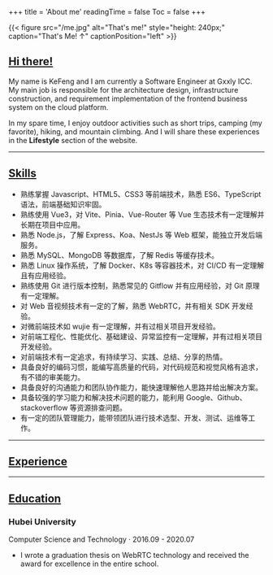 +++
title = 'About me'
readingTime = false
Toc = false
+++

{{< figure  src="/me.jpg" alt="That's me!" style="height: 240px;" caption="That's Me! ↑" captionPosition="left" >}}

## [Hi there!](#hi-there)

My name is KeFeng and I am currently a Software Engineer at Gxxly ICC. My main job is responsible for the architecture design, infrastructure construction, and requirement implementation of the frontend business system on the cloud platform.

In my spare time, I enjoy outdoor activities such as short trips, camping (my favorite), hiking, and mountain climbing. And I will share these experiences in the **Lifestyle** section of the website.

---

## [Skills](#skills)

-   熟练掌握 Javascript、HTML5、CSS3 等前端技术，熟悉 ES6、TypeScript 语法，前端基础知识牢固。
-   熟练使用 Vue3，对 Vite、Pinia、Vue-Router 等 Vue 生态技术有一定理解并长期在项目中应用。
-   熟悉 Node.js，了解 Express、Koa、NestJs 等 Web 框架，能独立开发后端服务。
-   熟悉 MySQL、MongoDB 等数据库，了解 Redis 等缓存技术。
-   熟悉 Linux 操作系统，了解 Docker、K8s 等容器技术，对 CI/CD 有一定理解且有应用经验。
-   熟练使用 Git 进行版本控制，熟悉常见的 Gitflow 并有应用经验，对 Git 原理有一定理解。
-   对 Web 音视频技术有一定的了解，熟悉 WebRTC，并有相关 SDK 开发经验。
-   对微前端技术如 wujie 有一定理解，并有过相关项目开发经验。
-   对前端工程化、性能优化、基础建设、异常监控有一定理解，并有过相关项目开发经验。
-   对前端技术有一定追求，有持续学习、实践、总结、分享的热情。
-   具备良好的编码习惯，能编写高质量的代码，对代码规范和视觉风格有追求，有不错的审美能力。
-   具备良好的沟通能力和团队协作能力，能快速理解他人思路并给出解决方案。
-   具备较强的学习能力和解决技术问题的能力，能利用 Google、Github、stackoverflow 等资源排查问题。
-   有一定的团队管理能力，能带领团队进行技术选型、开发、测试、运维等工作。

---

## [Experience](#experience)

---

## [Education](#education)

### Hubei University

Computer Science and Technology · 2016.09 - 2020.07

-   I wrote a graduation thesis on WebRTC technology and received the award for excellence in the entire school.
